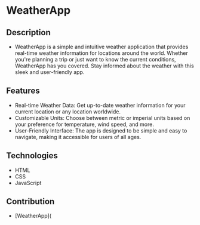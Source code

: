 # WeatherApp

## Description

- WeatherApp is a simple and intuitive weather application that provides real-time weather information for locations around the world. Whether you're planning a trip or just want to know the current conditions, WeatherApp has you covered. Stay informed about the weather with this sleek and user-friendly app.

## Features

- Real-time Weather Data: Get up-to-date weather information for your current location or any location worldwide.
- Customizable Units: Choose between metric or imperial units based on your preference for temperature, wind speed, and more.
- User-Friendly Interface: The app is designed to be simple and easy to navigate, making it accessible for users of all ages.

## Technologies

- HTML
- CSS
- JavaScript

## Contribution

- [WeatherApp](
